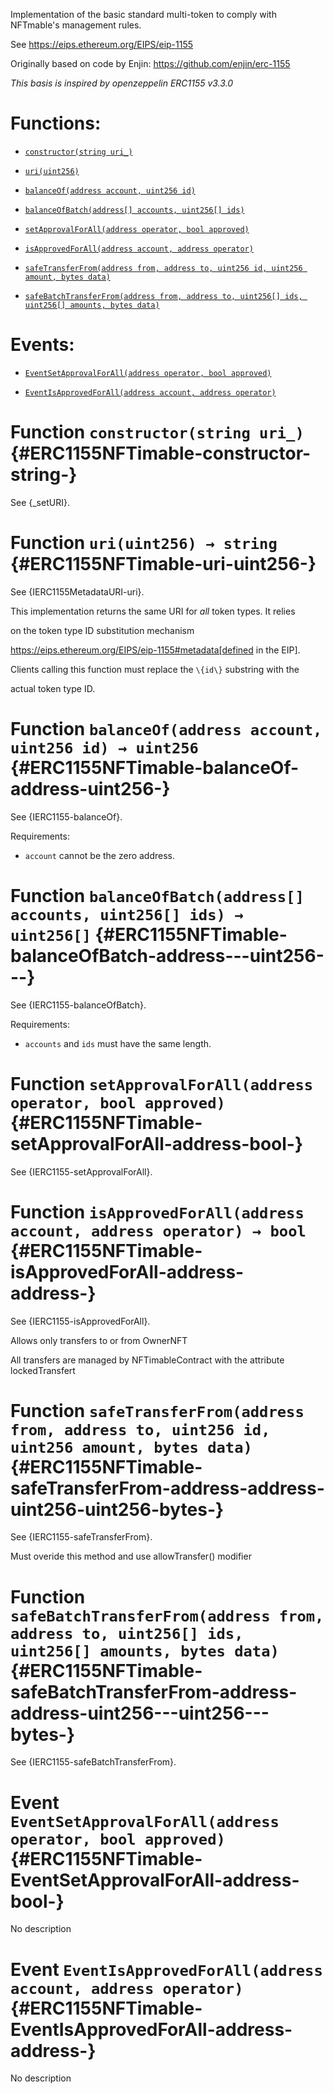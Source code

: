 Implementation of the basic standard multi-token to comply with NFTmable's management rules.

See https://eips.ethereum.org/EIPS/eip-1155

Originally based on code by Enjin: https://github.com/enjin/erc-1155

_This basis is inspired by openzeppelin ERC1155 v3.3.0_

# Functions:

- [`constructor(string uri_)`](#ERC1155NFTimable-constructor-string-)

- [`uri(uint256)`](#ERC1155NFTimable-uri-uint256-)

- [`balanceOf(address account, uint256 id)`](#ERC1155NFTimable-balanceOf-address-uint256-)

- [`balanceOfBatch(address[] accounts, uint256[] ids)`](#ERC1155NFTimable-balanceOfBatch-address---uint256---)

- [`setApprovalForAll(address operator, bool approved)`](#ERC1155NFTimable-setApprovalForAll-address-bool-)

- [`isApprovedForAll(address account, address operator)`](#ERC1155NFTimable-isApprovedForAll-address-address-)

- [`safeTransferFrom(address from, address to, uint256 id, uint256 amount, bytes data)`](#ERC1155NFTimable-safeTransferFrom-address-address-uint256-uint256-bytes-)

- [`safeBatchTransferFrom(address from, address to, uint256[] ids, uint256[] amounts, bytes data)`](#ERC1155NFTimable-safeBatchTransferFrom-address-address-uint256---uint256---bytes-)

# Events:

- [`EventSetApprovalForAll(address operator, bool approved)`](#ERC1155NFTimable-EventSetApprovalForAll-address-bool-)

- [`EventIsApprovedForAll(address account, address operator)`](#ERC1155NFTimable-EventIsApprovedForAll-address-address-)

# Function `constructor(string uri_)` {#ERC1155NFTimable-constructor-string-}

See {_setURI}.

# Function `uri(uint256) → string` {#ERC1155NFTimable-uri-uint256-}

See {IERC1155MetadataURI-uri}.

This implementation returns the same URI for *all* token types. It relies

on the token type ID substitution mechanism

https://eips.ethereum.org/EIPS/eip-1155#metadata[defined in the EIP].

Clients calling this function must replace the `\{id\}` substring with the

actual token type ID.

# Function `balanceOf(address account, uint256 id) → uint256` {#ERC1155NFTimable-balanceOf-address-uint256-}

See {IERC1155-balanceOf}.

Requirements:

- `account` cannot be the zero address.

# Function `balanceOfBatch(address[] accounts, uint256[] ids) → uint256[]` {#ERC1155NFTimable-balanceOfBatch-address---uint256---}

See {IERC1155-balanceOfBatch}.

Requirements:

- `accounts` and `ids` must have the same length.

# Function `setApprovalForAll(address operator, bool approved)` {#ERC1155NFTimable-setApprovalForAll-address-bool-}

See {IERC1155-setApprovalForAll}.

# Function `isApprovedForAll(address account, address operator) → bool` {#ERC1155NFTimable-isApprovedForAll-address-address-}

See {IERC1155-isApprovedForAll}.

Allows only transfers to or from OwnerNFT

All transfers are managed by NFTimableContract with the attribute lockedTransfert

# Function `safeTransferFrom(address from, address to, uint256 id, uint256 amount, bytes data)` {#ERC1155NFTimable-safeTransferFrom-address-address-uint256-uint256-bytes-}

See {IERC1155-safeTransferFrom}.

Must overide this method and use allowTransfer() modifier

# Function `safeBatchTransferFrom(address from, address to, uint256[] ids, uint256[] amounts, bytes data)` {#ERC1155NFTimable-safeBatchTransferFrom-address-address-uint256---uint256---bytes-}

See {IERC1155-safeBatchTransferFrom}.

# Event `EventSetApprovalForAll(address operator, bool approved)` {#ERC1155NFTimable-EventSetApprovalForAll-address-bool-}

No description

# Event `EventIsApprovedForAll(address account, address operator)` {#ERC1155NFTimable-EventIsApprovedForAll-address-address-}

No description
